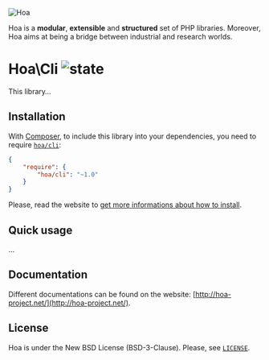 ![Hoa](http://static.hoa-project.net/Image/Hoa_small.png)

Hoa is a **modular**, **extensible** and **structured** set of PHP libraries.
Moreover, Hoa aims at being a bridge between industrial and research worlds.

# Hoa\Cli ![state](http://central.hoa-project.net/State/Cli)

This library…

## Installation

With [Composer](http://getcomposer.org/), to include this library into your
dependencies, you need to require
[`hoa/cli`](https://packagist.org/packages/hoa/cli):

```json
{
    "require": {
        "hoa/cli": "~1.0"
    }
}
```

Please, read the website to [get more informations about how to
install](http://hoa-project.net/Source.html).

## Quick usage

…

## Documentation

Different documentations can be found on the website:
[http://hoa-project.net/](http://hoa-project.net/).

## License

Hoa is under the New BSD License (BSD-3-Clause). Please, see
[`LICENSE`](http://hoa-project.net/LICENSE).
